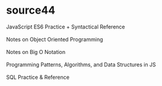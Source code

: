 # source44
JavaScript ES6 Practice + Syntactical Reference <br>
 <br>
Notes on Object Oriented Programming  <br>
 <br>
Notes on Big O Notation  <br>
 <br>
Programming Patterns, Algorithms, and Data Structures in JS <br>
 <br>
SQL Practice & Reference  <br>
